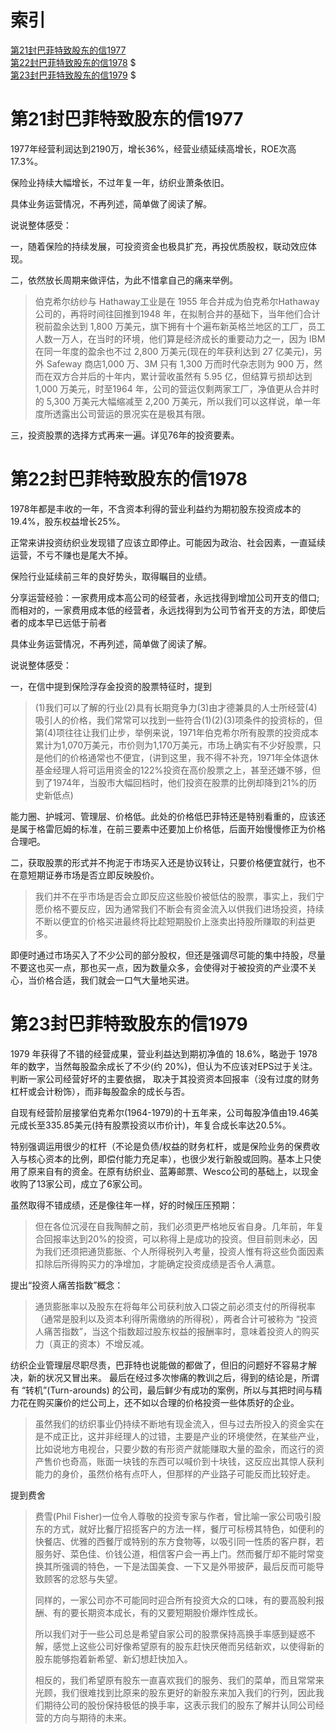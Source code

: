 # 索引
[第21封巴菲特致股东的信1977](#第21封巴菲特致股东的信1977)  
[第22封巴菲特致股东的信1978](#第22封巴菲特致股东的信1978) $  
[第23封巴菲特致股东的信1979](#第23封巴菲特致股东的信1979) $    
[](#)
[](#)
[](#)
[](#)
[](#)
[](#)
[](#)

# 第21封巴菲特致股东的信1977

1977年经营利润达到2190万，增长36%，经营业绩延续高增长，ROE次高17.3%。

保险业持续大幅增长，不过年复一年，纺织业萧条依旧。

具体业务运营情况，不再列述，简单做了阅读了解。

说说整体感受：

一，随着保险的持续发展，可投资资金也极具扩充，再投优质股权，联动效应体现。

二，依然放长周期来做评估，为此不惜拿自己的痛来举例。

> 伯克希尔纺纱与 Hathaway工业是在 1955 年合并成为伯克希尔Hathaway 公司的，再将时间往回推到1948 年，在拟制合并的基础下，当年他们合计税前盈余达到 1,800 万美元，旗下拥有十个遍布新英格兰地区的工厂，员工人数一万人，在当时的环境，他们算是经济成长的重要动力之一，因为 IBM 在同一年度的盈余也不过 2,800 万美元(现在的年获利达到 27 亿美元)，另外 Safeway 商店1,000 万、3M 只有 1,300 万而时代杂志则为 900 万，然而在双方合并后的十年内，累计营收虽然有 5.95 亿，但结算亏损却达到 1,000 万美元，时至1964 年，公司的营运仅剩两家工厂，净值更从合并时的 5,300 万美元大幅缩减至 2,200 万美元，所以我们可以这样说，单一年度所透露出公司营运的景况实在是极其有限。

三，投资股票的选择方式再来一遍。详见76年的投资要素。

# 第22封巴菲特致股东的信1978

1978年都是丰收的一年，不含资本利得的营业利益约为期初股东投资成本的19.4%，股东权益增长25%。

正常来讲投资纺织业发现错了应该立即停止。可能因为政治、社会因素，一直延续运营，不亏不赚也是尾大不掉。

保险行业延续前三年的良好势头，取得瞩目的业绩。

分享运营经验：一家费用成本高公司的经营者，永远找得到增加公司开支的借口;而相对的，一家费用成本低的经营者，永远找得到为公司节省开支的方法，即使后者的成本早已远低于前者

具体业务运营情况，不再列述，简单做了阅读了解。

说说整体感受：

一，在信中提到保险浮存金投资的股票特征时，提到

> (1)我们可以了解的行业(2)具有长期竞争力(3)由才德兼具的人士所经营(4)吸引人的价格，我们常常可以找到一些符合(1)(2)(3)项条件的投资标的，但第(4)项往往让我们止步，举例来说，1971年伯克希尔所有股票的投资成本累计为1,070万美元，市价则为1,170万美元，市场上确实有不少好股票，只是他们的价格通常也不便宜，(讲到这里，我不得不补充，1971年全体退休基金经理人将可运用资金的122%投资在高价股票之上，甚至还嫌不够，但到了1974年，当股市大幅回档时，他们投资在股票的比例却降到21%的历史新低点)

能力圈、护城河、管理层、价格低。此处的价格低巴菲特还是特别看重的，应该还是属于格雷厄姆的标准，在前三要素中还要加上价格低，后面开始慢慢修正为价格合理吧。

二，获取股票的形式并不拘泥于市场买入还是协议转让，只要价格便宜就行，也不在意短期证券市场是否立即反映股价。

> 我们并不在乎市场是否会立即反应这些股价被低估的股票，事实上，我们宁愿价格不要反应，因为通常我们不断会有资金流入以供我们进场投资，持续不断以便宜的价格买进最终将比趁短期股价上涨卖出持股所赚取的利益更多。

即便时通过市场买入了不少公司的部分股权，但还是强调尽可能的集中持股，尽量不要这也买一点，那也买一点，因为数量众多，会使得对于被投资的产业漠不关心，当价格合适，我们就会一口气大量地买进。

# 第23封巴菲特致股东的信1979

1979 年获得了不错的经营成果，营业利益达到期初净值的 18.6%，略逊于 1978 年的数字，当然每股盈余成长了不少(约 20%)，但认为不应该对EPS过于关注。判断一家公司经营好坏的主要依据， 取决于其投资资本回报率（没有过度的财务杠杆或会计粉饰），而非每股盈余的成长与否。

自现有经营阶层接掌伯克希尔(1964-1979)的十五年来，公司每股净值由19.46美元成长至335.85美元(持有股票投资以市价计)，年复合成长率达20.5%。

特别强调运用很少的杠杆（不论是负债/权益的财务杠杆，或是保险业务的保费收入与核心资本的比例，即偿付能力充足率），也很少发行新股或回购。基本上只使用了原来自有的资金。在原有纺织业、蓝筹邮票、Wesco公司的基础上，以现金收购了13家公司，成立了6家公司。

虽然取得不错成绩，还是像往年一样，好的时候压压预期：

> 但在各位沉浸在自我陶醉之前，我们必须更严格地反省自身。几年前，年复合回报率达到20%的投资，可以称得上是成功的投资。但目前则未必，因为我们还须把通货膨胀、个人所得税列入考量，投资人惟有将这些负面因素扣除后所得购买力的净增加，才能确定投资成绩是否令人满意。

提出“投资人痛苦指数”概念：

> 通货膨胀率以及股东在将每年公司获利放入口袋之前必须支付的所得税率（通常是股利以及资本利得所需缴纳的所得税），两者合计可被称为 “投资人痛苦指数”，当这个指数超过股东权益的报酬率时，意味着投资人的购买力（真正的资本）不增反减。

纺织企业管理层尽职尽责，巴菲特也说能做的都做了，但旧的问题好不容易才解决，新的状况又冒出来。
最后在经过多次惨痛的教训之后，得到的结论是，所谓有 “转机”(Turn-arounds) 的公司，最后鲜少有成功的案例，所以与其把时间与精力花在购买廉价的烂公司上，还不如以合理的价格投资一些体质好的企业。

> 虽然我们的纺织事业仍持续不断地有现金流入，但与过去所投入的资金实在是不成正比，这并非经理人的过错，主要是产业的环境使然，在某些产业，比如说地方电视台，只要少数的有形资产就能赚取大量的盈余，而这行的资产售价也奇高，账面一块钱的东西可以喊价到十块钱，这反应出其惊人获利能力的身价，虽然价格有点吓人，但那样的产业路子可能反而比较好走。

提到费舍

> 费雪(Phil Fisher)一位令人尊敬的投资专家与作者，曾比喻一家公司吸引股东的方式，就好比餐厅招揽客户的方法一样，餐厅可标榜其特色，如便利的快餐店、优雅的西餐厅或特别的东方食物等，以吸引同一性质的客户群，若服务好、菜色佳、价钱公道，相信客户会一再上门。然而餐厅却不能时常变换其所强调的特色，一下是法国美食、一下又是外带披萨，最后反而可能导致顾客的忿怒与失望。
>
> 同样的，一家公司亦不可能同时迎合所有投资大众的口味，有的要高股利报酬、有的要长期资本成长，有的又要短期股价爆炸性成长。
>
> 所以我们对于一些公司总是希望自家公司的股票保持高换手率感到疑惑不解，感觉上这些公司好像希望原有的股东赶快厌倦而另结新欢，以使得新的股东能够抱着新希望、新幻想赶快加入。
>
> 相反的，我们希望原有股东一直喜欢我们的服务、我们的菜单，而且常常来光顾，我们很难找到比原来的股东更好的新股东来加入我们的行列，因此我们期待公司的股份保持极低的换手率，这表示我们的股东了解并认同公司经营的方向与期待的未来。


